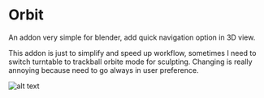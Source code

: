 # Orbit
An addon very simple for blender, add quick navigation option in 3D view.

This addon is just to simplify and speed up workflow, sometimes I need to switch turntable to trackball orbite mode for sculpting. Changing is really annoying because need to go always in user preference.

![alt text](https://i.imgur.com/NNKI32L.png)

